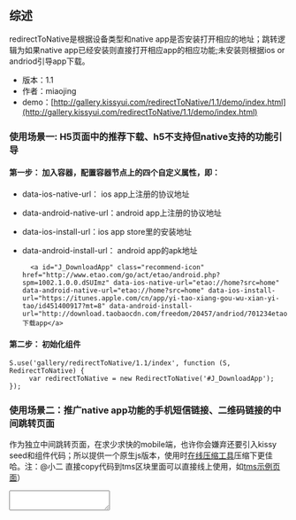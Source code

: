 ## 综述

redirectToNative是根据设备类型和native app是否安装打开相应的地址；跳转逻辑为如果native app已经安装则直接打开相应app的相应功能;未安装则根据ios or andriod引导app下载。

* 版本：1.1
* 作者：miaojing
* demo：[http://gallery.kissyui.com/redirectToNative/1.1/demo/index.html](http://gallery.kissyui.com/redirectToNative/1.1/demo/index.html)

### 使用场景一: H5页面中的推荐下载、h5不支持但native支持的功能引导

#### 第一步： 加入容器，配置容器节点上的四个自定义属性，即：
* data-ios-native-url： ios app上注册的协议地址
* data-android-native-url：android app上注册的协议地址
* data-ios-install-url：ios app store里的安装地址
* data-android-install-url： android app的apk地址



		<a id="J_DownloadApp" class="recommend-icon" href="http://www.etao.com/go/act/etao/android.php?spm=1002.1.0.0.dSUImz" data-ios-native-url="etao://home?src=home" data-android-native-url="etao://home?src=home" data-ios-install-url="https://itunes.apple.com/cn/app/yi-tao-xiang-gou-wu-xian-yi-tao/id451400917?mt=8" data-android-install-url="http://download.taobaocdn.com/freedom/20457/andriod/701234etaoandroid2.4.9.apk">下载app</a>


#### 第二步： 初始化组件

    S.use('gallery/redirectToNative/1.1/index', function (S, RedirectToNative) {
         var redirectToNative = new RedirectToNative('#J_DownloadApp');
    });

### 使用场景二：推广native app功能的手机短信链接、二维码链接的中间跳转页面
作为独立中间跳转页面，在求少求快的mobile端，也许你会嫌弃还要引入kissy seed和组件代码；所以提供一个原生js版本，使用时[在线压缩工具](http://ganquan.info/yui/?hl=zh-CN)压缩下更佳哈。注：@小二 直接copy代码到tms区块里面可以直接线上使用，如[tms示例页面]( http://www.taobao.com/go/rgn/redirectonative/test.php)）

<textarea value="<script>
/**
 * @fileoverview 
 * @author miaojing<miaojing@taobao.com>
 * @module redirectToNative 移动页面或中间跳转页面使用 原生实现，不依赖任何kissy模块
 **/

    var RedirectToNative = {
    	init: function(cfg) {
            var self = this;
                self.platform = self._UA();
            // pc下 什么都不处理  
            if(!self.platform) return;
            var config = cfg || {
                    iosInstallUrl: '',
                    androidInstallUrl: '',
                    iosNativeUrl: '',
                    andriodNativeUrl: ''
                };
            self.installUrl = self.platform == 'ios' ? config.iosInstallUrl : config.androidInstallUrl;
            self.nativeUrl = self.platform == 'ios' ? config.iosNativeUrl : config.andriodNativeUrl;
            self._gotoNative();
        },
        /**
         * [_gotoNative 跳转至native，native超时打不开就去下载]
         * @return 
         */
        _gotoNative: function() {
            var self = this;
            var startTime = Date.now(),
                doc = document,
                body = doc.body,
                iframe = doc.createElement('iframe');
                iframe.id = 'J_redirectNativeFrame';
                iframe.style.display = 'none';
                iframe.src = self.nativeUrl;
            //运行在head中
            if(!body) {
                setTimeout(function(){
                    doc.body.appendChild(iframe);
                }, 0);
            } else {
                body.appendChild(iframe);
            }
            
            setTimeout(function() {
                doc.body.removeChild(iframe);
                self._gotoInstall(startTime);
                /**
                 * 测试时间设置小于800ms时，在android下的UC浏览器会打开native app时并下载apk，
                 * 测试android+UC下打开native的时间最好大于800ms;
                 */
            }, 1000);
        },
        /**
         * [_gotoInstall 去下载]
         * @param  {[type]} startTime [开始时间]
         * @return 
         */
        _gotoInstall: function(startTime) {
            var self = this;
            var endTime = Date.now();
            if (endTime - startTime < 1300) {
                window.location = self.installUrl;
            }
        },
        /**
         * [_UA 检测平台]
         * @return string [ios|android| ]
         */
        _UA: function() {
            var ua = navigator.userAgent;
            // ios
            if (!!ua.match(/\(i[^;]+;( U;)? CPU.+Mac OS X/)) {
                return 'ios';
            } else if (!!ua.match(/Android/i)) {
                return 'android';
            } else {
                return '';
            }
        }
    };

//透传参数
var searchStr = location.search,
	iosNativeUrl = 'etao://item' + searchStr,
    andriodNativeUrl = 'etao://item' + searchStr;
// 根据实际需求，配置下这四个参数即可，当然上面的逻辑您也可以大改特改:),正式使用时还是压缩下哈 http://ganquan.info/yui/?hl=zh-CN
RedirectToNative.init({
	iosInstallUrl: 'https://itunes.apple.com/cn/app/yi-tao-xiang-gou-wu-xian-yi-tao/id451400917?mt=8',
	androidInstallUrl: 'http://download.taobaocdn.com/freedom/20457/andriod/701234etaoandroid2.4.9.apk',
	iosNativeUrl: iosNativeUrl,
	andriodNativeUrl: andriodNativeUrl
});
</script>">
</textarea>



